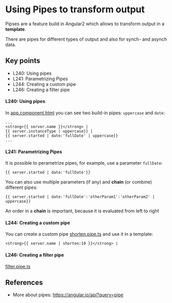 # Using Pipes to transform output

Pipses are a feature build in Angular2 which allows to transform output in a **template**.

There are pipes for different types of output and also for synch- and asynch data.
## Key points
* L240: Using pipes
* L241: Parametrizing Pipes
* L244: Creating a custom pipe
* L246: Creating a filter pipe


#### L240: Using pipes

In [app.component.html](https://github.com/ebd622/fe-samples/blob/master/pipes/src/app/app.component.html) you can see two build-in pipes: `uppercase` and `date`:

```
...
<strong>{{ server.name }}</strong> |
{{ server.instanceType | uppercase}} |
{{ server.started | date:'fullDate' | uppercase}}
...
```
#### L241: Parametrizing Pipes
It is possible to perametrize pipes, for example, use a parameter `fullDate`:

```
{{ server.started | date:'fullDate'}}
```

You can also use multiple parameters (if any) and **chain** (or combine) different pipes:

```
{{ server.started | date:'fullDate':'otherParam1':'otherParam2' | uppercase}}
```
An order in a **chain** is important, because it is evaluated from left to right

#### L244: Creating a custom pipe

You can create a custom pipe [shorten.pipe.ts](https://github.com/ebd622/fe-samples/blob/master/pipes/src/app/shorten.pipe.ts) and use it in a template:
```
<strong>{{ server.name | shorten:10 }}</strong> |
```

#### L246: Creating a filter pipe



[filter.pipe.ts](https://github.com/ebd622/fe-samples/blob/master/pipes/src/app/filter.pipe.ts)


## References
* More about pipes: https://angular.io/api?query=pipe
